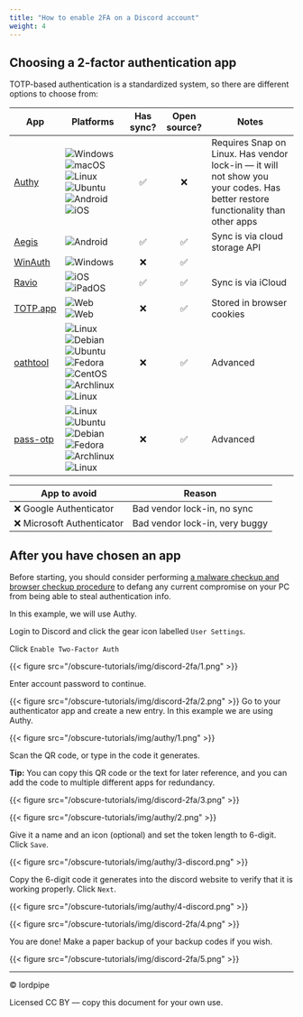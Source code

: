 ```yaml
---
title: "How to enable 2FA on a Discord account"
weight: 4
---
```


## Choosing a 2-factor authentication app

TOTP-based authentication is a standardized system, so there are different options to choose from:

| App | Platforms | Has sync? | Open source? | Notes |
|-|-|:-:|:-:|-|
| [Authy](https://authy.com/) | ![Windows](/obscure-tutorials/img/icons/platforms/WIN.png) ![macOS](/obscure-tutorials/img/icons/platforms/MAC.png) ![Linux](/obscure-tutorials/img/icons/platforms/LIN.png) ![Ubuntu](/obscure-tutorials/img/icons/platforms/UBT.png) ![Android](/obscure-tutorials/img/icons/platforms/AND.png) ![iOS](/obscure-tutorials/img/icons/platforms/IOS.png) | ✅ | ❌ | Requires Snap on Linux. Has vendor lock-in &mdash; it will not show you your codes. Has better restore functionality than other apps |
| [Aegis](https://getaegis.app/) | ![Android](/obscure-tutorials/img/icons/platforms/AND.png) | ✅ | ✅ | Sync is via cloud storage API |
| [WinAuth](https://winauth.github.io/winauth/index.html) |![Windows](/obscure-tutorials/img/icons/platforms/WIN.png) | ❌ | ✅ | | |
| [Ravio](https://apps.apple.com/us/app/raivo-otp/id1459042137?platform=iphone) |![iOS](/obscure-tutorials/img/icons/platforms/IOS.png) ![iPadOS](/obscure-tutorials/img/icons/platforms/IPA.png) | ✅ | ✅ | Sync is via iCloud |
| [TOTP.app](https://totp.app/) | ![Web](/obscure-tutorials/img/icons/platforms/FOS.png) ![Web](/obscure-tutorials/img/icons/platforms/COS.png) | ❌ | ✅ | Stored in browser cookies |
| [oathtool](https://www.nongnu.org/oath-toolkit/) | ![Linux](/obscure-tutorials/img/icons/platforms/LIN.png) ![Debian](/obscure-tutorials/img/icons/platforms/DEB.png) ![Ubuntu](/obscure-tutorials/img/icons/platforms/UBT.png) ![Fedora](/obscure-tutorials/img/icons/platforms/FED.png) ![CentOS](/obscure-tutorials/img/icons/platforms/CES.png) ![Archlinux](/obscure-tutorials/img/icons/platforms/ARL.png) ![Linux](/obscure-tutorials/img/icons/platforms/BSD.png) | ❌ | ✅ | Advanced |
| [pass-otp](https://github.com/tadfisher/pass-otp) | ![Linux](/obscure-tutorials/img/icons/platforms/LIN.png) ![Ubuntu](/obscure-tutorials/img/icons/platforms/UBT.png) ![Debian](/obscure-tutorials/img/icons/platforms/DEB.png) ![Fedora](/obscure-tutorials/img/icons/platforms/FED.png) ![Archlinux](/obscure-tutorials/img/icons/platforms/ARL.png) ![Linux](/obscure-tutorials/img/icons/platforms/BSD.png) | ❌ | ✅ | Advanced |

<!--| [Bitwarden Premium](https://bitwarden.com/download/) | ![Windows](/obscure-tutorials/img/icons/platforms/WIN.png) ![macOS](/obscure-tutorials/img/icons/platforms/MAC.png) ![Linux](/obscure-tutorials/img/icons/platforms/LIN.png) ![Ubuntu](/obscure-tutorials/img/icons/platforms/UBT.png) ![Debian](/obscure-tutorials/img/icons/platforms/DEB.png) ![Fedora](/obscure-tutorials/img/icons/platforms/FED.png) ![Android](/obscure-tutorials/img/icons/platforms/AND.png) ![iOS](/obscure-tutorials/img/icons/platforms/IOS.png) | ✅ | ✅ | ✅ | Costs money |-->

| App to avoid | Reason |
|-|-|
| ❌ Google Authenticator | Bad vendor lock-in, no sync |
| ❌ Microsoft Authenticator | Bad vendor lock-in, very buggy |

## After you have chosen an app

Before starting, you should consider performing [a malware checkup and browser checkup procedure](/obscure-tutorials/docs/security-tips/full-malware-checkup) to defang any current compromise on your PC from being able to steal authentication info.

In this example, we will use Authy.

Login to Discord and click the gear icon labelled `User Settings`.

Click `Enable Two-Factor Auth`

{{< figure src="/obscure-tutorials/img/discord-2fa/1.png" >}}

Enter account password to continue.

{{< figure src="/obscure-tutorials/img/discord-2fa/2.png" >}}
Go to your authenticator app and create a new entry. In this example we are using Authy.

{{< figure src="/obscure-tutorials/img/authy/1.png" >}}





Scan the QR code, or type in the code it generates.

**Tip:** You can copy this QR code or the text for later reference, and you can add the code to multiple different apps for redundancy.

{{< figure src="/obscure-tutorials/img/discord-2fa/3.png" >}}

{{< figure src="/obscure-tutorials/img/authy/2.png" >}}

Give it a name and an icon (optional) and set the token length to 6-digit. Click `Save`.

{{< figure src="/obscure-tutorials/img/authy/3-discord.png" >}}

Copy the 6-digit code it generates into the discord website to verify that it is working properly. Click `Next`.

{{< figure src="/obscure-tutorials/img/authy/4-discord.png" >}}

{{< figure src="/obscure-tutorials/img/discord-2fa/4.png" >}}

You are done! Make a paper backup of your backup codes if you wish.

{{< figure src="/obscure-tutorials/img/discord-2fa/5.png" >}}

---

© lordpipe

Licensed CC BY — copy this document for your own use.

